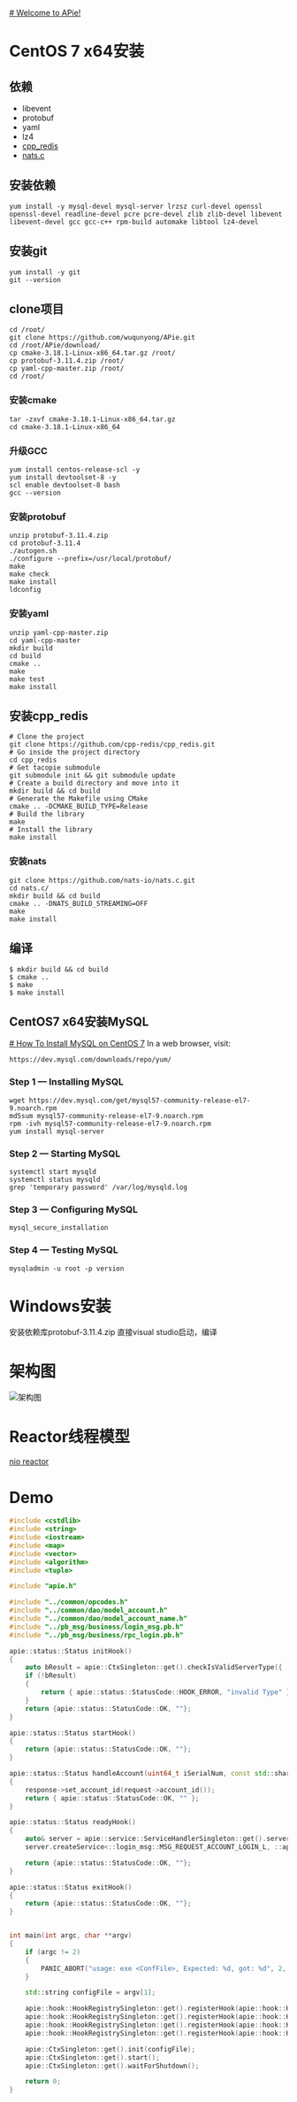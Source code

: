 [# Welcome to APie!](https://github.com/wuqunyong/APie)

# CentOS 7 x64安装
## 依赖

 - libevent
 - protobuf
 - yaml
 - lz4
 - [cpp_redis](https://github.com/cpp-redis/cpp_redis)
 - [nats.c](https://github.com/nats-io/nats.c)

## 安装依赖
```shell
yum install -y mysql-devel mysql-server lrzsz curl-devel openssl openssl-devel readline-devel pcre pcre-devel zlib zlib-devel libevent libevent-devel gcc gcc-c++ rpm-build automake libtool lz4-devel
```
## 安装git
```
yum install -y git
git --version
```
## clone项目
```
cd /root/
git clone https://github.com/wuqunyong/APie.git
cd /root/APie/download/
cp cmake-3.18.1-Linux-x86_64.tar.gz /root/
cp protobuf-3.11.4.zip /root/
cp yaml-cpp-master.zip /root/
cd /root/
```
### 安装cmake
```shell
tar -zxvf cmake-3.18.1-Linux-x86_64.tar.gz
cd cmake-3.18.1-Linux-x86_64
```
### 升级GCC
```shell
yum install centos-release-scl -y
yum install devtoolset-8 -y
scl enable devtoolset-8 bash
gcc --version
```
### 安装protobuf
```shell
unzip protobuf-3.11.4.zip
cd protobuf-3.11.4
./autogen.sh
./configure --prefix=/usr/local/protobuf/
make
make check
make install
ldconfig
```
### 安装yaml
```shell
unzip yaml-cpp-master.zip
cd yaml-cpp-master
mkdir build
cd build
cmake ..
make
make test
make install
```

## 安装cpp_redis
```
# Clone the project
git clone https://github.com/cpp-redis/cpp_redis.git
# Go inside the project directory
cd cpp_redis
# Get tacopie submodule
git submodule init && git submodule update
# Create a build directory and move into it
mkdir build && cd build
# Generate the Makefile using CMake
cmake .. -DCMAKE_BUILD_TYPE=Release
# Build the library
make
# Install the library
make install
```

### 安装nats
```shell
git clone https://github.com/nats-io/nats.c.git
cd nats.c/
mkdir build && cd build
cmake .. -DNATS_BUILD_STREAMING=OFF
make
make install
```

## 编译
```shell
$ mkdir build && cd build
$ cmake ..    
$ make
$ make install
```


## CentOS7 x64安装MySQL
[# How To Install MySQL on CentOS 7](https://www.digitalocean.com/community/tutorials/how-to-install-mysql-on-centos-7)
In a web browser, visit:
```
https://dev.mysql.com/downloads/repo/yum/
```
###  Step 1 — Installing MySQL
```
wget https://dev.mysql.com/get/mysql57-community-release-el7-9.noarch.rpm
md5sum mysql57-community-release-el7-9.noarch.rpm
rpm -ivh mysql57-community-release-el7-9.noarch.rpm
yum install mysql-server
```

### Step 2 — Starting MySQL
```
systemctl start mysqld
systemctl status mysqld
grep 'temporary password' /var/log/mysqld.log
```

### Step 3 — Configuring MySQL
```
mysql_secure_installation
```
### Step 4 — Testing MySQL
```
mysqladmin -u root -p version
```

# Windows安装
安装依赖库protobuf-3.11.4.zip
直接visual studio启动，编译

# 架构图
![架构图](https://github.com/wuqunyong/freeze/blob/main/conf/topology.png)

# Reactor线程模型
 [nio reactor](http://gee.cs.oswego.edu/dl/cpjslides/nio.pdf)

# Demo
```cpp
#include <cstdlib>
#include <string>
#include <iostream>
#include <map>
#include <vector>
#include <algorithm>
#include <tuple>

#include "apie.h"

#include "../common/opcodes.h"
#include "../common/dao/model_account.h"
#include "../common/dao/model_account_name.h"
#include "../pb_msg/business/login_msg.pb.h"
#include "../pb_msg/business/rpc_login.pb.h"

apie::status::Status initHook()
{
	auto bResult = apie::CtxSingleton::get().checkIsValidServerType({ ::common::EPT_Login_Server });
	if (!bResult)
	{
		return { apie::status::StatusCode::HOOK_ERROR, "invalid Type" };
	}
	return {apie::status::StatusCode::OK, ""};
}

apie::status::Status startHook()
{
	return {apie::status::StatusCode::OK, ""};
}

apie::status::Status handleAccount(uint64_t iSerialNum, const std::shared_ptr<::login_msg::MSG_REQUEST_ACCOUNT_LOGIN_L>& request, std::shared_ptr<::login_msg::MSG_RESPONSE_ACCOUNT_LOGIN_L>& response)
{
	response->set_account_id(request->account_id());
	return { apie::status::StatusCode::OK, "" };
}

apie::status::Status readyHook()
{
	auto& server = apie::service::ServiceHandlerSingleton::get().server;
	server.createService<::login_msg::MSG_REQUEST_ACCOUNT_LOGIN_L, ::apie::OP_MSG_RESPONSE_ACCOUNT_LOGIN_L, ::login_msg::MSG_RESPONSE_ACCOUNT_LOGIN_L>(::apie::OP_MSG_REQUEST_ACCOUNT_LOGIN_L, handleAccount);

	return {apie::status::StatusCode::OK, ""};
}

apie::status::Status exitHook()
{
	return {apie::status::StatusCode::OK, ""};
}


int main(int argc, char **argv)
{
	if (argc != 2)
	{
		PANIC_ABORT("usage: exe <ConfFile>, Expected: %d, got: %d", 2, argc);
	}

	std::string configFile = argv[1];

	apie::hook::HookRegistrySingleton::get().registerHook(apie::hook::HookPoint::HP_Init, initHook);
	apie::hook::HookRegistrySingleton::get().registerHook(apie::hook::HookPoint::HP_Start, startHook);
	apie::hook::HookRegistrySingleton::get().registerHook(apie::hook::HookPoint::HP_Ready, readyHook);
	apie::hook::HookRegistrySingleton::get().registerHook(apie::hook::HookPoint::HP_Exit, exitHook);

	apie::CtxSingleton::get().init(configFile);
	apie::CtxSingleton::get().start();
	apie::CtxSingleton::get().waitForShutdown();

    return 0;
}

```

